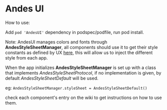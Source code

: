# Andes UI

How to use:

Add `pod 'AndesUI'` dependency in podspec/podfile, run pod install.

Note: AndesUI manages colors and fonts through **AndesStyleSheetManager**, all components should use it to get their style constants as defined by UX [here](https://company-161429.frontify.com/d/kxHCRixezmfK/n-a), this will allow us to inject the different style from each app.

When the app initializes **AndesStyleSheetManager** is set up with a class that implements _AndesStyleSheetProtocol_, if no implementation is given, by default _AndesStyleSheetDefault_ will be used.

eg: `AndesStyleSheetManager.styleSheet = AndesStyleSheetDefault()`

check each component's entry on the wiki to get instructions on how to use them.